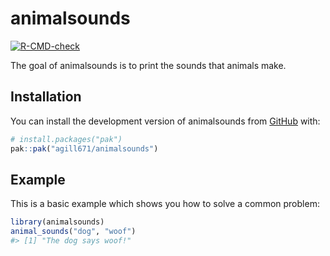
<!-- README.md is generated from README.Rmd. Please edit that file -->

# animalsounds

<!-- badges: start -->

[![R-CMD-check](https://github.com/agill671/animalsounds/actions/workflows/R-CMD-check.yaml/badge.svg)](https://github.com/agill671/animalsounds/actions/workflows/R-CMD-check.yaml)
<!-- badges: end -->

The goal of animalsounds is to print the sounds that animals make.

## Installation

You can install the development version of animalsounds from
[GitHub](https://github.com/) with:

``` r
# install.packages("pak")
pak::pak("agill671/animalsounds")
```

## Example

This is a basic example which shows you how to solve a common problem:

``` r
library(animalsounds)
animal_sounds("dog", "woof")
#> [1] "The dog says woof!"
```
